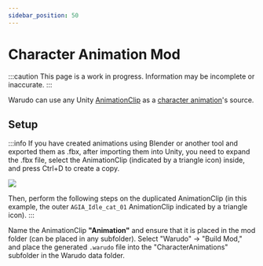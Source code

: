 ```yaml
---
sidebar_position: 50
---
```


# Character Animation Mod

:::caution
This page is a work in progress. Information may be incomplete or inaccurate.
:::

Warudo can use any Unity [AnimationClip](https://docs.unity3d.com/ScriptReference/AnimationClip.html) as a [character animation](../assets/character/#animation)'s source.

## Setup

:::info
If you have created animations using Blender or another tool and exported them as .fbx, after importing them into Unity, you need to expand the .fbx file, select the AnimationClip (indicated by a triangle icon) inside, and press Ctrl+D to create a copy.

![](pathname:///doc-img/en-character-animation-mod-1.webp)

Then, perform the following steps on the duplicated AnimationClip (in this example, the outer `AGIA_Idle_cat_01` AnimationClip indicated by a triangle icon).
:::

Name the AnimationClip **"Animation"** and ensure that it is placed in the mod folder (can be placed in any subfolder). Select "Warudo" → "Build Mod," and place the generated `.warudo` file into the "CharacterAnimations" subfolder in the Warudo data folder.
